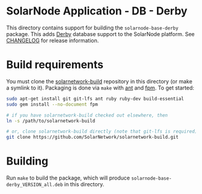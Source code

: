 # SolarNode Application - DB - Derby

This directory contains support for building the `solarnode-base-derby` package. This adds
[Derby][derby] database support to the SolarNode platform. See [CHANGELOG](./CHANGELOG.md) for release
information.

# Build requirements

You must clone the [solarnetwork-build][sn-build] repository in this directory (or make a symlink
to it). Packaging is done via `make` with [ant][ant] and [fpm][fpm]. To get started:

```sh
sudo apt-get install git git-lfs ant ruby ruby-dev build-essential
sudo gem install --no-document fpm

# if you have solarnetwork-build checked out elsewhere, then
ln -s /path/to/solarnetwork-build

# or, clone solarnetwork-build directly (note that git-lfs is required)
git clone https://github.com/SolarNetwork/solarnetwork-build.git
```

# Building

Run `make` to build the package, which will produce `solarnode-base-derby_VERSION_all.deb` in
this directory.

[ant]: https://ant.apache.org/
[fpm]: https://github.com/jordansissel/fpm
[derby]: https://db.apache.org/derby/
[sn-build]: https://github.com/SolarNetwork/solarnetwork-build/
